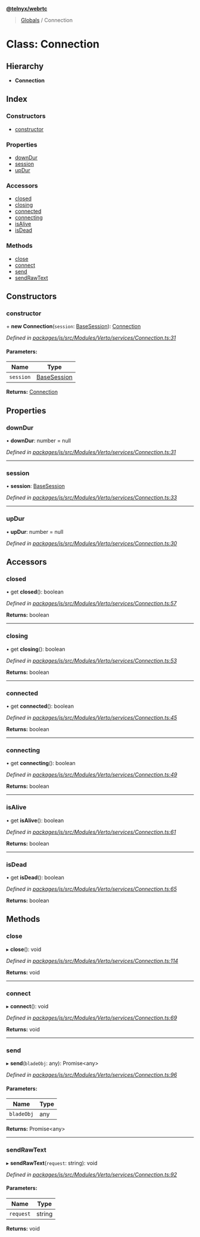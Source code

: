 **[@telnyx/webrtc](../README.md)**

> [Globals](../README.md) / Connection

# Class: Connection

## Hierarchy

* **Connection**

## Index

### Constructors

* [constructor](connection.md#constructor)

### Properties

* [downDur](connection.md#downdur)
* [session](connection.md#session)
* [upDur](connection.md#updur)

### Accessors

* [closed](connection.md#closed)
* [closing](connection.md#closing)
* [connected](connection.md#connected)
* [connecting](connection.md#connecting)
* [isAlive](connection.md#isalive)
* [isDead](connection.md#isdead)

### Methods

* [close](connection.md#close)
* [connect](connection.md#connect)
* [send](connection.md#send)
* [sendRawText](connection.md#sendrawtext)

## Constructors

### constructor

\+ **new Connection**(`session`: [BaseSession](basesession.md)): [Connection](connection.md)

*Defined in [packages/js/src/Modules/Verto/services/Connection.ts:31](https://github.com/team-telnyx/webrtc/blob/main/packages/js/src/Modules/Verto/services/Connection.ts#L31)*

#### Parameters:

Name | Type |
------ | ------ |
`session` | [BaseSession](basesession.md) |

**Returns:** [Connection](connection.md)

## Properties

### downDur

•  **downDur**: number = null

*Defined in [packages/js/src/Modules/Verto/services/Connection.ts:31](https://github.com/team-telnyx/webrtc/blob/main/packages/js/src/Modules/Verto/services/Connection.ts#L31)*

___

### session

•  **session**: [BaseSession](basesession.md)

*Defined in [packages/js/src/Modules/Verto/services/Connection.ts:33](https://github.com/team-telnyx/webrtc/blob/main/packages/js/src/Modules/Verto/services/Connection.ts#L33)*

___

### upDur

•  **upDur**: number = null

*Defined in [packages/js/src/Modules/Verto/services/Connection.ts:30](https://github.com/team-telnyx/webrtc/blob/main/packages/js/src/Modules/Verto/services/Connection.ts#L30)*

## Accessors

### closed

• get **closed**(): boolean

*Defined in [packages/js/src/Modules/Verto/services/Connection.ts:57](https://github.com/team-telnyx/webrtc/blob/main/packages/js/src/Modules/Verto/services/Connection.ts#L57)*

**Returns:** boolean

___

### closing

• get **closing**(): boolean

*Defined in [packages/js/src/Modules/Verto/services/Connection.ts:53](https://github.com/team-telnyx/webrtc/blob/main/packages/js/src/Modules/Verto/services/Connection.ts#L53)*

**Returns:** boolean

___

### connected

• get **connected**(): boolean

*Defined in [packages/js/src/Modules/Verto/services/Connection.ts:45](https://github.com/team-telnyx/webrtc/blob/main/packages/js/src/Modules/Verto/services/Connection.ts#L45)*

**Returns:** boolean

___

### connecting

• get **connecting**(): boolean

*Defined in [packages/js/src/Modules/Verto/services/Connection.ts:49](https://github.com/team-telnyx/webrtc/blob/main/packages/js/src/Modules/Verto/services/Connection.ts#L49)*

**Returns:** boolean

___

### isAlive

• get **isAlive**(): boolean

*Defined in [packages/js/src/Modules/Verto/services/Connection.ts:61](https://github.com/team-telnyx/webrtc/blob/main/packages/js/src/Modules/Verto/services/Connection.ts#L61)*

**Returns:** boolean

___

### isDead

• get **isDead**(): boolean

*Defined in [packages/js/src/Modules/Verto/services/Connection.ts:65](https://github.com/team-telnyx/webrtc/blob/main/packages/js/src/Modules/Verto/services/Connection.ts#L65)*

**Returns:** boolean

## Methods

### close

▸ **close**(): void

*Defined in [packages/js/src/Modules/Verto/services/Connection.ts:114](https://github.com/team-telnyx/webrtc/blob/main/packages/js/src/Modules/Verto/services/Connection.ts#L114)*

**Returns:** void

___

### connect

▸ **connect**(): void

*Defined in [packages/js/src/Modules/Verto/services/Connection.ts:69](https://github.com/team-telnyx/webrtc/blob/main/packages/js/src/Modules/Verto/services/Connection.ts#L69)*

**Returns:** void

___

### send

▸ **send**(`bladeObj`: any): Promise<any\>

*Defined in [packages/js/src/Modules/Verto/services/Connection.ts:96](https://github.com/team-telnyx/webrtc/blob/main/packages/js/src/Modules/Verto/services/Connection.ts#L96)*

#### Parameters:

Name | Type |
------ | ------ |
`bladeObj` | any |

**Returns:** Promise<any\>

___

### sendRawText

▸ **sendRawText**(`request`: string): void

*Defined in [packages/js/src/Modules/Verto/services/Connection.ts:92](https://github.com/team-telnyx/webrtc/blob/main/packages/js/src/Modules/Verto/services/Connection.ts#L92)*

#### Parameters:

Name | Type |
------ | ------ |
`request` | string |

**Returns:** void
